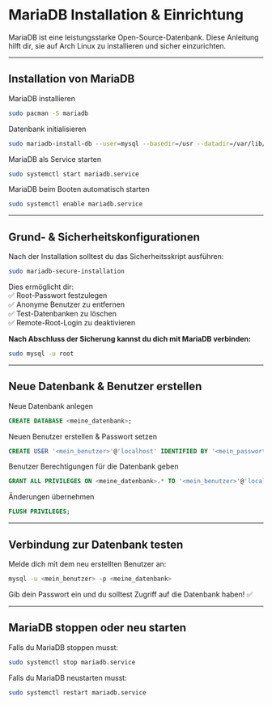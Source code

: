 # MariaDB Installation & Einrichtung

MariaDB ist eine leistungsstarke Open-Source-Datenbank. Diese Anleitung hilft dir, sie auf Arch Linux zu installieren und sicher einzurichten.

---

## Installation von MariaDB

MariaDB installieren

   ```bash
   sudo pacman -S mariadb
   ```

Datenbank initialisieren

   ```bash
   sudo mariadb-install-db --user=mysql --basedir=/usr --datadir=/var/lib/mysql
   ```

MariaDB als Service starten

   ```bash
   sudo systemctl start mariadb.service
   ```

MariaDB beim Booten automatisch starten

   ```bash
   sudo systemctl enable mariadb.service
   ```

---

## Grund- & Sicherheitskonfigurationen

Nach der Installation solltest du das Sicherheitsskript ausführen:

```bash
sudo mariadb-secure-installation
```

Dies ermöglicht dir:  
✅ Root-Passwort festzulegen  
✅ Anonyme Benutzer zu entfernen  
✅ Test-Datenbanken zu löschen  
✅ Remote-Root-Login zu deaktivieren  

**Nach Abschluss der Sicherung kannst du dich mit MariaDB verbinden:**

```bash
sudo mysql -u root
```

---

## Neue Datenbank & Benutzer erstellen

Neue Datenbank anlegen

   ```sql
   CREATE DATABASE <meine_datenbank>;
   ```

Neuen Benutzer erstellen & Passwort setzen

   ```sql
   CREATE USER '<mein_benutzer>'@'localhost' IDENTIFIED BY '<mein_passwort>';
   ```

Benutzer Berechtigungen für die Datenbank geben

   ```sql
   GRANT ALL PRIVILEGES ON <meine_datenbank>.* TO '<mein_benutzer>'@'localhost';
   ```

Änderungen übernehmen

   ```sql
   FLUSH PRIVILEGES;
   ```

---

## Verbindung zur Datenbank testen

Melde dich mit dem neu erstellten Benutzer an:

```bash
mysql -u <mein_benutzer> -p <meine_datenbank>
```

Gib dein Passwort ein und du solltest Zugriff auf die Datenbank haben! ✅

---

## MariaDB stoppen oder neu starten

Falls du MariaDB stoppen musst:

```bash
sudo systemctl stop mariadb.service
```

Falls du MariaDB neustarten musst:

```bash
sudo systemctl restart mariadb.service
```
